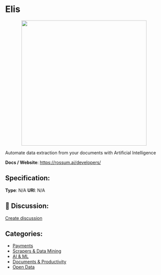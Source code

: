 # Elis
<p align="center">
    <img width="400" src="https://raw.githubusercontent.com/apis-list/apis-list/main/apis/elis/logo_256x256.png" />
</p>

Automate data extraction from your documents with Artificial Intelligence

**Docs / Website**: https://rossum.ai/developers/

## Specification:
**Type**:  N/A 
**URI**:  N/A 

## 💬 Discussion:
[Create discussion](https://github.com/apis-list/apis-list/discussions/new)

## Categories:
- [Payments](https://github.com/apis-list/apis-list#payments)
- [Scrapers & Data Mining](https://github.com/apis-list/apis-list#scrapers-and-data-mining)
- [AI & ML](https://github.com/apis-list/apis-list#ai-and-ml)
- [Documents & Productivity](https://github.com/apis-list/apis-list#documents-and-productivity)
- [Open Data](https://github.com/apis-list/apis-list#open-data)



